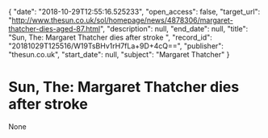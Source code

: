 {
  "date": "2018-10-29T12:55:16.525233", 
  "open_access": false, 
  "target_url": "http://www.thesun.co.uk/sol/homepage/news/4878306/margaret-thatcher-dies-aged-87.html", 
  "description": null, 
  "end_date": null, 
  "title": "Sun, The: Margaret Thatcher dies after stroke ", 
  "record_id": "20181029T125516/W19TsBHv1rH7fLa+9D+4cQ==", 
  "publisher": "thesun.co.uk", 
  "start_date": null, 
  "subject": "Margaret Thatcher"
}

# Sun, The: Margaret Thatcher dies after stroke 

None